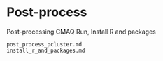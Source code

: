 # Post-process

Post-processing CMAQ Run, Install R and packages 

```{toctree}
post_process_pcluster.md
install_r_and_packages.md
```
